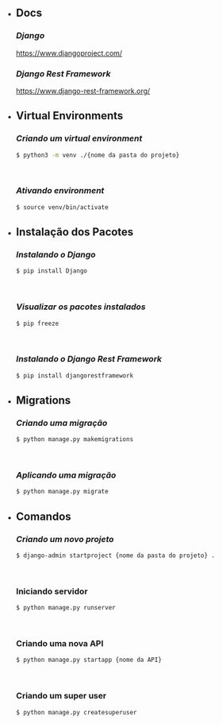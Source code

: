 
* ## Docs
  ### *Django*
  https://www.djangoproject.com/
  <br>

  ### *Django Rest Framework*
  https://www.django-rest-framework.org/
* ## Virtual Environments
  ### *Criando um virtual environment*
  ```bash
  $ python3 -m venv ./{nome da pasta do projeto}
  ```
  <br>

  ### *Ativando environment*
  ```bash
  $ source venv/bin/activate
  ```
* ## Instalação dos Pacotes
  ### *Instalando o Django*
  ```bash
  $ pip install Django
  ```
  <br>
	
  ### *Visualizar os pacotes instalados*
  ```bash
  $ pip freeze
  ```
  <br>

  ### *Instalando o Django Rest Framework*
  ```bash
  $ pip install djangorestframework
  ```
* ## Migrations
  ### *Criando uma migração*
  ```bash
  $ python manage.py makemigrations
  ```
  <br>

  ### *Aplicando uma migração*
  ```bash
  $ python manage.py migrate
  ```
* ## Comandos
  ### *Criando um novo projeto*
  ```bash
  $ django-admin startproject {nome da pasta do projeto} .
  ```
  <br>

  ### Iniciando servidor
  ```bash
  $ python manage.py runserver
  ```
  <br>

  ### Criando uma nova API
  ```bash
  $ python manage.py startapp {nome da API}
  ```
  <br>

  ### Criando um super user
  ```bash
  $ python manage.py createsuperuser
  ```